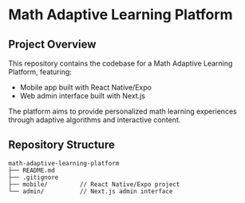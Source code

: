 # Math Adaptive Learning Platform

## Project Overview
This repository contains the codebase for a Math Adaptive Learning Platform, featuring:
- Mobile app built with React Native/Expo
- Web admin interface built with Next.js

The platform aims to provide personalized math learning experiences through adaptive algorithms and interactive content.

## Repository Structure
```
math-adaptive-learning-platform
├── README.md
├── .gitignore
├── mobile/         // React Native/Expo project
└── admin/          // Next.js admin interface
